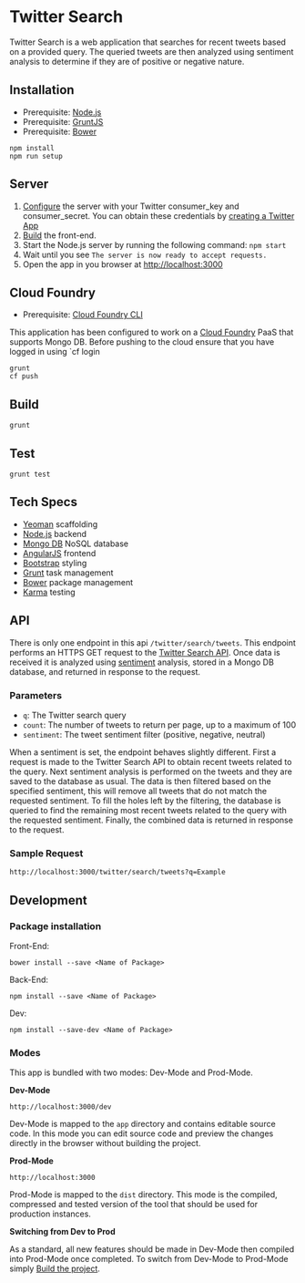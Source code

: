 # Twitter Search

Twitter Search is a web application that searches for recent tweets based on a provided query. The queried tweets are then analyzed using sentiment analysis to determine if they are of positive or negative nature.  


## Installation

* Prerequisite: [Node.js](https://nodejs.org/en/) 
* Prerequisite: [GruntJS](http://gruntjs.com/getting-started) 
* Prerequisite: [Bower](http://bower.io/#install-bower)  

```
npm install 
npm run setup
```

## Server

1. [Configure](https://github.com/maxcarter/TwitterSearch/blob/master/server/config.js) the server with your Twitter consumer_key and consumer_secret. You can obtain these credentials by [creating a Twitter App](https://apps.twitter.com/)
2. [Build](https://github.com/maxcarter/TwitterSearch#build) the front-end.
4. Start the Node.js server by running the following command: `npm start`
5. Wait until you see `The server is now ready to accept requests.`
6. Open the app in you browser at [http://localhost:3000](http://localhost:3000)

## Cloud Foundry

* Prerequisite: [Cloud Foundry CLI](https://github.com/cloudfoundry/cli)

This application has been configured to work on a [Cloud Foundry](https://www.cloudfoundry.org/) PaaS that supports Mongo DB. Before pushing to the cloud ensure that you have logged in using `cf login

```
grunt
cf push
```

## Build

```
grunt
```

## Test

```
grunt test
```

## Tech Specs

* [Yeoman](http://yeoman.io/) scaffolding
* [Node.js](https://nodejs.org/en/) backend
* [Mongo DB](https://www.mongodb.org/) NoSQL database
* [AngularJS](https://angularjs.org/) frontend
* [Bootstrap](http://getbootstrap.com/) styling
* [Grunt](http://gruntjs.com/) task management 
* [Bower](http://bower.io/) package management
* [Karma](https://karma-runner.github.io/0.13/index.html) testing

## API

There is only one endpoint in this api `/twitter/search/tweets`. This endpoint performs an HTTPS GET request to the [Twitter Search API](https://dev.twitter.com/rest/reference/get/search/tweets). Once data is received it is analyzed using [sentiment](https://github.com/thisandagain/sentiment) analysis, stored in a Mongo DB database, and returned in response to the request.

### Parameters
* `q`: The Twitter search query
* `count`: The number of tweets to return per page, up to a maximum of 100
* `sentiment`: The tweet sentiment filter (positive, negative, neutral)

When a sentiment is set, the endpoint behaves slightly different. First a request is made to the Twitter Search API to obtain recent tweets related to the query. Next sentiment analysis is performed on the tweets and they are saved to the database as usual. The data is then filtered based on the specified sentiment, this will remove all tweets that do not match the requested sentiment. To fill the holes left by the filtering, the database is queried to find the remaining most recent tweets related to the query with the requested sentiment. Finally, the combined data is returned in response to the request.

### Sample Request
```
http://localhost:3000/twitter/search/tweets?q=Example
```

## Development

### Package installation

Front-End: 

```
bower install --save <Name of Package>
```

Back-End:


```
npm install --save <Name of Package>
```

Dev:


```
npm install --save-dev <Name of Package>
```

### Modes

This app is bundled with two modes: Dev-Mode and Prod-Mode. 

**Dev-Mode**


`http://localhost:3000/dev`


Dev-Mode is mapped to the `app` directory and contains editable source code. In this mode you can edit source code and preview the changes directly in the browser without building the project.


**Prod-Mode**


`http://localhost:3000`


Prod-Mode is mapped to the `dist` directory. This mode is the compiled, compressed and tested version of the tool that should be used for production instances. 


**Switching from Dev to Prod**

As a standard, all new features should be made in Dev-Mode then compiled into Prod-Mode once completed. To switch from Dev-Mode to Prod-Mode simply [Build the project](https://github.com/maxcarter/TwitterSearch#build).





